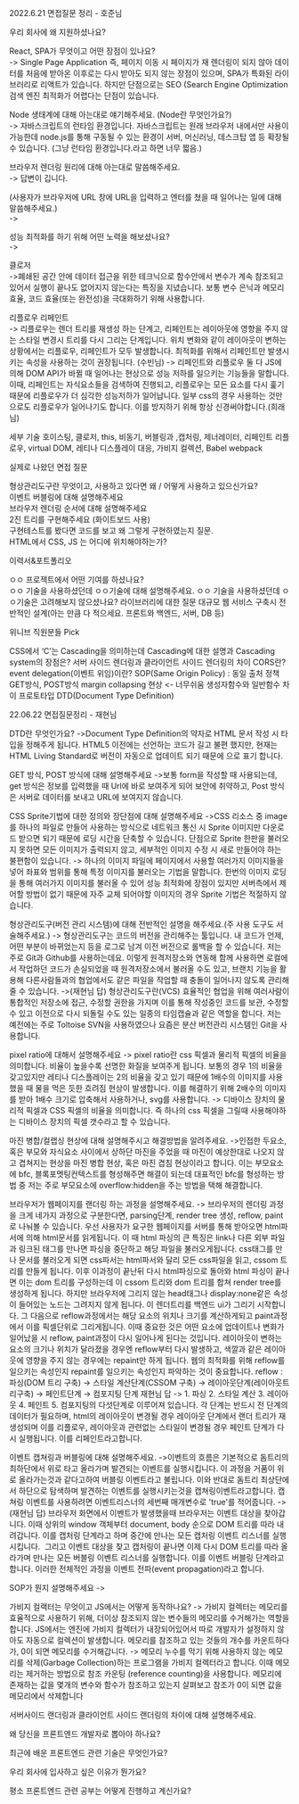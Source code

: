 2022.6.21 면접질문 정리 - 호준님

우리 회사에 왜 지원하셨나요?

 React, SPA가 무엇이고 어떤 장점이 있나요?    
 -> Single Page Application 즉, 페이지 이동 시 페이지가 재 렌더링이 되지 않아 데이터를 처음에 받아온 이후로는 다시 받아도 되지 않는 장점이 있으며, SPA가 특화된 라이브러리로 리액트가 있습니다. 하지만 단점으로는 SEO (Search Engine Optimization 검색 엔진 최적화가 어렵다는 단점이 있습니다.
 


Node 생태계에 대해 아는대로 얘기해주세요. (Node란 무엇인가요?)    
-> 자바스크립트의 런타임 환경입니다. 자바스크립트는 원래 브라우저 내에서만 사용이 가능한데 node.js를 통해 구동될 수 있는 환경이 서버, 머신러닝, 데스크탑 앱 등 확장될 수 있습니다. 
(그냥 런타임 환경입니다.라고 하면 너무 짧음.)



브라우저 렌더링 원리에 대해 아는대로 말씀해주세요.    
-> 답변이 깁니다.


(사용자가 브라우저에 URL 창에 URL을 입력하고 엔터를 쳤을 때 일어나는 일에 대해 말씀해주세요.)    
->

성능 최적화를 하기 위해 어떤 노력을 해보셨나요?    
-> 



클로저     
->폐쇄된 공간 안에 데이터 접근을 위한 테크닉으로 함수안에서 변수가 계속 참조되고 있어서 실행이 끝나도 없어지지 않는다는 특징을 지녔습니다. 보통 변수 은닉과 메모리 효율, 코드 효율(또는 완전성)을 극대화하기 위해 사용합니다.



리플로우 리페인트     
-> 리플로우는 렌더 트리를 재생성 하는 단계고, 리페인트는 레이아웃에 영향을 주지 않는 스타일 변경시 트리를 다시 그리는 단계입니다. 위치 변화와 같이 레이아웃이 변하는 상황에서는 리플로우, 리페인트가 모두 발생합니다. 최적화를 위해서 리페인트만 발생시키는 속성을 사용하는 것이 권장됩니다. (수빈님)
-> 리페인트와 리플로우 둘 다 JS에 의해 DOM API가 바뀔 때 일어나는 현상으로 성능 저하를 일으키는 기능들을 말합니다. 이때, 리페인트는 자식요소들을 검색하여 진행되고, 리플로우는 모든 요소를 다시 훑기 때문에 리플로우가 더 심각한 성능저하가 일어납니다. 일부 css의 경우 사용하는 것만으로도 리플로우가 일어나기도 합니다. 이를 방지하기 위해 항상 신경써야합니다.(희래님)



세부 기술 
호이스팅, 클로저, this, 비동기, 버블링과 ,캡처링, 제너레이터, 리페인트 리플로우, virtual DOM, 레티나 디스플레이 대응, 가비지 컬렉션, Babel webpack


실제로 나왔던 면접 질문 

형상관리도구란 무엇이고, 사용하고 있다면 왜 / 어떻게 사용하고 있으신가요?    
이벤트 버블링에 대해 설명해주세요    
브라우저 렌더링 순서에 대해 설명해주세요    
2진 트리를 구현해주세요 (화이트보드 사용)    
구현테스트를 봤다면 코드를 보고 왜 그렇게 구현하였는지 질문.    
HTML에서 CSS, JS 는 어디에 위치해야하는가?    


이력서&포트폴리오  

ㅇㅇ 프로젝트에서 어떤 기여를 하셨나요?     
ㅇㅇ 기술을 사용하셨던데 ㅇㅇ기술에 대해 설명해주세요.
ㅇㅇ 기술을 사용하셨던데 ㅇㅇ기술은 고려해보지 않으셨나요?
라이브러리에 대한 질문
대규모 웹 서비스 구축시 전반적인 설계(아는 만큼 다 적으세요. 프론트와 백엔드, 서버, DB 등)



위니브 직원분들 Pick

CSS에서 ‘C’는 Cascading을 의미하는데 Cascading에 대한 설명과 Cascading system의 장점은?
서버 사이드 렌더링과 클라이언트 사이드 렌더링의 차이
CORS란?
event delegation(이벤트 위임)이란?
SOP(Same Origin Policy) : 동일 출처 정책
GET방식, POST방식
margin collapsing 현상 <- 너무쉬움
생성자함수와 일반함수 차이
프로토타입
DTD(Document Type Definition)


22.06.22 면접질문정리 - 재현님


DTD란 무엇인가요?
->Document Type Definition의 약자로 HTML 문서 작성 시 타입을 정해주게 됩니다. HTML5 이전에는 선언하는 코드가 길고 불편 했지만, 현재는 HTML Living Standard로 버전이 자동으로 업데이트 되기 때문에 <!DOCTYPE html>으로 표기 합니다.



GET 방식, POST 방식에 대해 설명해주세요
->보통 form을 작성할 때 사용되는데, get 방식은 정보를 입력했을 때 Url에 바로 보여주게 되어 보안에 취약하고, Post 방식은 서버로 데이터를 보내고 URL에 보여지지 않습니다.



CSS Sprite기법에 대한 정의와 장단점에 대해 설명해주세요
->CSS 리소스 중 image를 하나의 파일로 만들어 사용하는 방식으로 네트워크 통신 시 Sprite 이미지만 다운로드 받으면 되기 때문에 로딩 시간을 단축할 수 있습니다. 단점으로 Sprite 한판을 불러오지 못하면 모든 이미지가 출력되지 않고, 세부적인 이미지 수정 시 새로 만들어야 하는 불편함이 있습니다.
-> 하나의 이미지 파일에 페이지에서 사용할 여러가지 이미지들을 넣어 좌표와 범위를 통해 특정 이미지를 불러오는 기법을 말합니다. 한번의 이미지 로딩을 통해 여러가지 이미지를 불러올 수 있어 성능 최적화에 장점이 있지만 서버측에서 제어할 방법이 없기 때문에 자주 교체 되어야할 이미지의 경우 Sprite 기법은 적절하지 않습니다.



형상관리도구(버전 관리 시스템)에 대해 전반적인 설명을 해주세요.(주 사용 도구도 서술해주세요.)
-> 형상관리도구는 코드의 버전을 관리해주는 툴입니다. 내 코드가 언제, 어떤 부분이 바뀌었는지 등을 로그로 남겨 이전 버전으로 롤백을 할 수 있습니다. 저는 주로 Git과 Github를 사용하는데요. 이렇게 원격저장소와 연동해 함께 사용하면 로컬에서 작업하던 코드가 손실되었을 때 원격저장소에서 불러올 수도 있고, 브랜치 기능을 활용해 다른사람들과의 협업에서도 같은 파일을 작업할 때 충돌이 일어나지 않도록 관리해줄 수 있습니다.
->(재현님 답) 형상관리도구란(VCS) 효율적인 협업을 위해 여러사람이 통합적인 저장소에 접근, 수정할 권한을 가지며 이를 통해 작성중인 코드를 보관, 수정할 수 있고 이전으로 다시 되돌릴 수도 있는 일종의 타임캡슐과 같은 역할을 합니다. 저는 예전에는 주로 Toltoise SVN을 사용하였으나 요즘은 분산 버전관리 시스템인 Git을 사용합니다.


pixel ratio에 대해서 설명해주세요
-> pixel ratio란 css 픽셀과 물리적 픽셀의 비율을 의미합니다. 비율이 높을수록 선명한 화질을 보여주게 됩니다. 보통의 경우 1의 비율을 갖고있지만 레티나 디스플레이는 2의 비율을 갖고 있기 때문에 1배수의 이미지를 사용했을 때 물을 먹은 듯한 흐려짐 현상이 발생합니다. 이를 해결하기 위해 2배수의 이미지를 받아 1배수 크기로 압축해서 사용하거나, svg를 사용합니다.
-> 디바이스 장치의 물리적 픽셀과 CSS 픽셀의 비율을 의미합니다. 즉 하나의 css 픽셀을 그릴때 사용해야하는 디바이스 장치의 픽셀 갯수라고 할 수 있습니다.

마진 병합/컬랩싱 현상에 대해 설명해주시고 해결방법을 알려주세요.
->인접한 두요소, 혹은 부모와 자식요소 사이에서 상하단 마진을 주었을 때 마진이 예상한대로 나오지 않고 겹쳐지는 현상을 마진 병합 현상, 혹은 마진 겹침 현상이라고 합니다. 이는 부모요소에 bfc, 블록포멧팅컨텍스트를 형성해주면 해결이 되는데 대표적인 bfc를 형성하는 방법 중 저는 주로 부모요소에 overflow:hidden을 주는 방법을 택해 해결합니다.


브라우저가 웹페이지를 랜더링 하는 과정을 설명해주세요.
-> 브라우저의 렌더링 과정을 크게 네가지 과정으로 구분한다면, parsing단계, render tree 생성, reflow, paint로 나눠볼 수 있습니다. 우선 사용자가 요구한 웹페이지를 서버를 통해 받아오면 html파서에 의해 html문서를 읽게됩니다. 이 때 html 파싱의 큰 특징은 link나 다른 외부 파일과 링크된 태그를 만나면 파싱을 중단하고 해당 파일을 불러오게됩니다. css태그를 만나 문서를 불러오게 되면 css파서는 html파서와 달리 모든 css파일을 읽고, cssom 트리를 만들게 됩니다. 이후 이과정이 끝난뒤 다시 html파싱으로 돌아와 html 파싱이 끝나면 이는 dom 트리를 구성하는데 이 cssom 트리와 dom 트리를 합쳐 render tree를 생성하게 됩니다. 하지만 브라우저에 그리지 않는 head태그나 display:none같은 속성이 들어있는 노드는 그려지지 않게 됩니다. 이 렌더트리를 백엔드 ui가 그리기 시작합니다. 그 다음으로 reflow과정에서는 해당 요소의 위치나 크기를 계산하게되고 paint과정에서 이를 픽셀단위로 그리게됩니다. 이때 중요한 것은 어떤 요소에 업데이트나 변화가 일어났을 시 reflow, paint과정이 다시 일어나게 된다는 것입니다. 레이아웃이 변하는 요소의 크기나 위치가 달라졌을 경우엔 reflow부터 다시 발생하고, 색깔과 같은 레이아웃에 영향을 주지 않는 경우에는 repaint만 하게 됩니다. 웹의 최적화를 위해 reflow를 일으키는 속성인지 repaint를 일으키는 속성인지 파악하는 것이 중요합니다. 
reflow : 파싱(DOM 트리 구축) → 스타일 계산단계(CSSOM 구축) → 레이아웃단계(레이아웃트리구축) → 페인트단계 → 컴포지팅 단계
재현님 답 -> 1. 파싱 2. 스타일 계산 3. 레이아웃 4. 페인트 5. 컴포지팅의 다섯단계로 이루어져 있습니다. 각 단계는 반드시 전 단계의 데이터가 필요하며, html의 레이아웃이 변경될 경우 레이아웃 단계에서 랜더 트리가 재생성되며 이를 리플로우, 레이아웃과 관련없는 스타일이 변경될 경우 페인트 단계가 다시 실행됩니다. 이를 리페인트라고합니다.

이벤트 캡쳐링과 버블링에 대해 설명해주세요.
->이벤트의 흐름은 기본적으로 돔트리의 최하단에서 위로 타고 올라가며 발견되는 이벤트를 실행시킵니다. 이 과정을 거품이 위로 올라가는것과 같다고하여 버블링 이벤트라고 불립니다. 이와 반대로 돔트리 최상단에서 하단으로 탐색하며 발견하는 이벤트를 실행시키는것을 캡쳐링이벤트라고합니다. 캡쳐링 이벤트를 사용하려면 이벤트리스너의 세번째 매개변수로 'true'를 적어줍니다. 
-> (재현님 답) 브라우저 화면에서 이벤트가 발생했을때 브라우저는 이벤트 대상을 찾아갑니다. 이때 상위의 window 객체부터 document, body 순으로 DOM 트리를 따라 내려갑니다. 이를 캡처링 단계라고 하며 중간에 만나는 모든 캡처링 이벤트 리스너를 실행시킵니다.  그리고 이벤트 대상을 찾고 캡처링이 끝나면 이제 다시 DOM 트리를 따라 올라가며 만나는 모든 버블링 이벤트 리스너를 실행합니다. 이를 이벤트 버블링 단계라고 합니다. 이러한 전체적인 과정을 이벤트 전파(event propagation)라고 합니다.


SOP가 뭔지 설명해주세요
-> 

가비지 컬랙터는 무엇이고 JS에서는 어떻게 동작하나요?
-> 가비지 컬렉터는 메모리를 효율적으로 사용하기 위해, 더이상 참조되지 않는 변수들의 메모리를 수거해가는 역할을 합니다. JS에서는 엔진에 가비지 컬렉터가 내장되어있어서 따로 개발자가 설정하지 않아도 자동으로 컬렉션이 발생합니다. 메모리를 참조하고 있는 것들의 개수를 카운트하다가, 0이 되면 메모리를 수거해갑니다.
-> 메모리 누수를 막기 위해 사용하지 않는 메모리를 삭제(Garbage Collection)하는 프로그램을 가비지 컬렉터라고 합니다. 이때 메모리는 제거하는 방법으로 참조 카운팅 (reference counting)을 사용합니다. 메모리에 존재하는 값을 몇개의 변수와 함수가 참조하고 있는지 살펴보고 참조가 0이 되면 값을 메모리에서 삭제합니다

서버사이드 랜더링과 클라이언트 사이드 랜더링의 차이에 대해 설명해주세요.

왜 당신을 프론트엔드 개발자로 뽑아야 하나요?

최근에 배운 프론트엔드 관련 기술은 무엇인가요?

우리 회사에 입사하고 싶은 이유가 뭔가요?

평소 프론트엔드 관련 공부는 어떻게 진행하고 계신가요?

